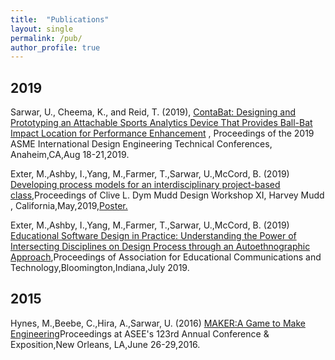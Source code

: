 ```yaml
---
title:  "Publications"
layout: single
permalink: /pub/
author_profile: true
---
```


<!--
  Minimal Mistakes Jekyll Theme 4.16.6 by Michael Rose
  Copyright 2013-2019 Michael Rose - mademistakes.com | @mmistakes
  Free for personal and commercial use under the MIT license
  https://github.com/mmistakes/minimal-mistakes/blob/master/LICENSE
-->
<html lang="en" class="no-js">
  <head>
    <meta charset="utf-8">

  <title>Publications</title>
  <meta name="description" content="publication list">
  <meta name="Umair Sarwar" content="Publications">

</head>

<body>
<h2>2019</h2>
<p class="wide" >Sarwar, U., Cheema, K., and Reid, T. (2019), <a href="/umair/assets/DTEC.pdf">ContaBat: Designing and Prototyping an Attachable Sports Analytics Device That Provides Ball-Bat Impact Location for Performance Enhancement</a> , Proceedings of the 2019 ASME International Design Engineering Technical Conferences, Anaheim,CA,Aug 18-21,2019.</p>
<p class="text-justify" class="wide" >Exter, M.,Ashby, I.,Yang, M.,Farmer, T.,Sarwar, U.,McCord, B. (2019) <a href="/umair/assets/HM.pdf">Developing process models for an interdisciplinary project-based class</a>,Proceedings of Clive L. Dym Mudd Design Workshop XI, Harvey Mudd , California,May,2019,<a href="/umair/assets/HMPoster.pdf">Poster.</a></p>
  
<p class="text-justify" class="wide">Exter, M.,Ashby, I.,Yang, M.,Farmer, T.,Sarwar, U.,McCord, B. (2019) <a href="/umair/assets/edu.pdf">Educational Software Design in Practice: Understanding the Power of Intersecting Disciplines on Design Process through an Autoethnographic Approach</a>,Proceedings of Association for Educational Communications and Technology,Bloomington,Indiana,July 2019.</p>

<h2>2015</h2>
<p class="text-justify" class="wide" >Hynes, M.,Beebe, C.,Hira, A.,Sarwar, U. (2016) <a href="/umair/assets/asee.pdf">MAKER:A Game to Make Engineering</a>Proceedings at ASEE's 123rd Annual Conference & Exposition,New Orleans, LA,June 26-29,2016.</p>
</body>
</html>
